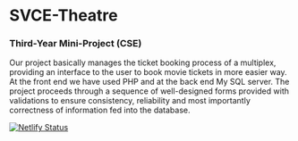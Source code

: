 # SVCE-Theatre
<h3> Third-Year Mini-Project (CSE)</h3>
<p> Our project basically manages the ticket booking process of a multiplex, providing an interface to the user to book movie tickets in more easier way. At the front end we have used PHP and at the back end My SQL server. The project proceeds through a sequence of well-designed forms provided with validations to ensure consistency, reliability and most importantly correctness of information fed into the database.</p>

[![Netlify Status](https://api.netlify.com/api/v1/badges/99c59134-9f93-433a-ab83-4485ad646a60/deploy-status)](https://app.netlify.com/sites/svce-theatre/deploys)
